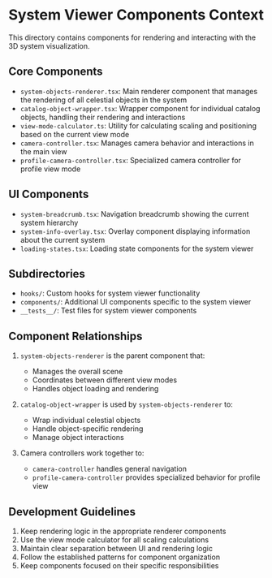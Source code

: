 # System Viewer Components Context

This directory contains components for rendering and interacting with the 3D system visualization.

## Core Components

- `system-objects-renderer.tsx`: Main renderer component that manages the rendering of all celestial objects in the system
- `catalog-object-wrapper.tsx`: Wrapper component for individual catalog objects, handling their rendering and interactions
- `view-mode-calculator.ts`: Utility for calculating scaling and positioning based on the current view mode
- `camera-controller.tsx`: Manages camera behavior and interactions in the main view
- `profile-camera-controller.tsx`: Specialized camera controller for profile view mode

## UI Components

- `system-breadcrumb.tsx`: Navigation breadcrumb showing the current system hierarchy
- `system-info-overlay.tsx`: Overlay component displaying information about the current system
- `loading-states.tsx`: Loading state components for the system viewer

## Subdirectories

- `hooks/`: Custom hooks for system viewer functionality
- `components/`: Additional UI components specific to the system viewer
- `__tests__/`: Test files for system viewer components

## Component Relationships

1. `system-objects-renderer` is the parent component that:
   - Manages the overall scene
   - Coordinates between different view modes
   - Handles object loading and rendering

2. `catalog-object-wrapper` is used by `system-objects-renderer` to:
   - Wrap individual celestial objects
   - Handle object-specific rendering
   - Manage object interactions

3. Camera controllers work together to:
   - `camera-controller` handles general navigation
   - `profile-camera-controller` provides specialized behavior for profile view

## Development Guidelines

1. Keep rendering logic in the appropriate renderer components
2. Use the view mode calculator for all scaling calculations
3. Maintain clear separation between UI and rendering logic
4. Follow the established patterns for component organization
5. Keep components focused on their specific responsibilities 